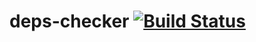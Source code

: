 # deps-checker [![Build Status](https://travis-ci.org/miche-atucha/deps-checker.svg?branch=master)](https://travis-ci.org/miche-atucha/deps-checker)

